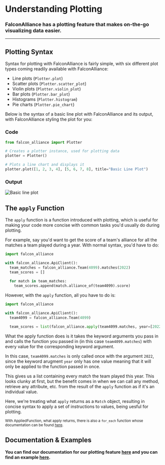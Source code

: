 # Understanding Plotting
### FalconAlliance has a plotting feature that makes on-the-go visualizing data easier.

<hr>

## Plotting Syntax
Syntax for plotting with FalconAlliance is fairly simple, with six different plot types coming readily available with FalconAlliance:
- Line plots (`Plotter.plot`)
- Scatter plots (`Plotter.scatter_plot`)
- Violin plots (`Plotter.violin_plot`)
- Bar plots (`Plotter.bar_plot`)
- Histograms (`Plotter.histogram`)
- Pie charts (`Plotter.pie_chart`)

Below is the syntax of a basic line plot with FalconAlliance and its output, with FalconAlliance styling the plot for you:

### Code
```py
from falcon_alliance import Plotter

# Creates a plotter instance, used for plotting data
plotter = Plotter()

# Plots a line chart and displays it
plotter.plot([1, 2, 3, 4], [5, 6, 7, 8], title="Basic Line Plot")
```

### Output
![Basic line plot](https://user-images.githubusercontent.com/82843611/202835156-43739924-347c-4e76-aba8-cacf7e6020f3.jpg)

## The `apply` Function

The `apply` function is a function introduced with plotting, which is useful for making your code more concise with common tasks you'd usually do during plotting. 

For example, say you'd want to get the score of a team's alliance for all the matches a team played during a year. With normal syntax, you'd have to do:
```py
import falcon_alliance

with falcon_alliance.ApiClient():
  team_matches = falcon_alliance.Team(4099).matches(2022)
  team_scores = []
  
  for match in team_matches:
    team_scores.append(match.alliance_of(team4099).score)
```

However, with the `apply` function, all you have to do is:
```py
import falcon_alliance

with falcon_alliance.ApiClient():
  team4099 = falcon_alliance.Team(4099)

  team_scores = list(falcon_alliance.apply(team4099.matches, year=[2022]).alliance_of(team4099).score)
```

What the apply function does is it takes the keyword arguments you pass in and calls the function you passed in (in this case `team4099.matches`) with every value for the corresponding keyword argument.

In this case, `team4099.matches` is only called once with the argument `2022`, since the keyword arugment `year` only has one value meaning that it will only be applied to the function passed in once.

This gives us a list containing every match the team played this year. This looks clunky at first, but the benefit comes in when we can call any method, retrieve any attribute, etc. from the result of the `apply` function as if it's an individual value.

Here, we're treating what `apply` returns as a `Match` object, resulting in concise syntax to apply a set of instructions to values, being uesful for plotting.

<sup> With AppliedFunction, what apply returns, there is also a `for_each` function whose documentation can be found [here](https://falcon-alliance.readthedocs.io/en/latest/reference/plotting.html#falcon_alliance.plotting.plotter.AppliedFunction.for_each). </sup>

## Documentation & Examples
**You can find our documentation for our plotting feature [here](https://falcon-alliance.readthedocs.io/en/latest/reference/plotting.html#falcon-alliance-plotting) and you can find an example [here](https://falcon-alliance.readthedocs.io/en/latest/reference/plotting.html#falcon-alliance-plotting).**
